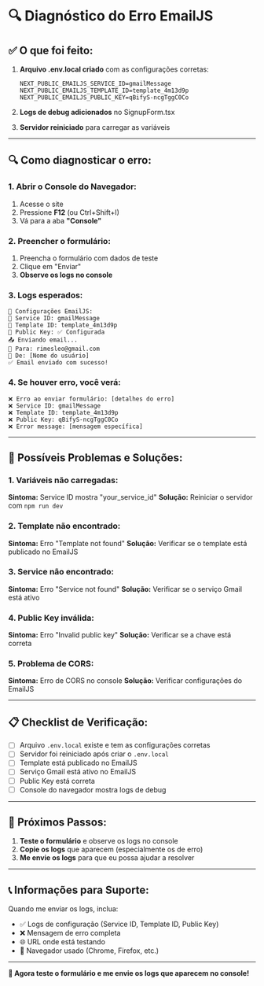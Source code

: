 # 🔍 Diagnóstico do Erro EmailJS

## ✅ **O que foi feito:**

1. **Arquivo .env.local criado** com as configurações corretas:

   ```env
   NEXT_PUBLIC_EMAILJS_SERVICE_ID=gmailMessage
   NEXT_PUBLIC_EMAILJS_TEMPLATE_ID=template_4m13d9p
   NEXT_PUBLIC_EMAILJS_PUBLIC_KEY=qBifyS-ncgTggC0Co
   ```

2. **Logs de debug adicionados** no SignupForm.tsx
3. **Servidor reiniciado** para carregar as variáveis

---

## 🔍 **Como diagnosticar o erro:**

### **1. Abrir o Console do Navegador:**

1. Acesse o site
2. Pressione **F12** (ou Ctrl+Shift+I)
3. Vá para a aba **"Console"**

### **2. Preencher o formulário:**

1. Preencha o formulário com dados de teste
2. Clique em "Enviar"
3. **Observe os logs no console**

### **3. Logs esperados:**

```
🔧 Configurações EmailJS:
📧 Service ID: gmailMessage
📝 Template ID: template_4m13d9p
🔑 Public Key: ✅ Configurada
📤 Enviando email...
📧 Para: rimesleo@gmail.com
👤 De: [Nome do usuário]
✅ Email enviado com sucesso!
```

### **4. Se houver erro, você verá:**

```
❌ Erro ao enviar formulário: [detalhes do erro]
❌ Service ID: gmailMessage
❌ Template ID: template_4m13d9p
❌ Public Key: qBifyS-ncgTggC0Co
❌ Error message: [mensagem específica]
```

---

## 🚨 **Possíveis Problemas e Soluções:**

### **1. Variáveis não carregadas:**

**Sintoma:** Service ID mostra "your_service_id"
**Solução:** Reiniciar o servidor com `npm run dev`

### **2. Template não encontrado:**

**Sintoma:** Erro "Template not found"
**Solução:** Verificar se o template está publicado no EmailJS

### **3. Service não encontrado:**

**Sintoma:** Erro "Service not found"
**Solução:** Verificar se o serviço Gmail está ativo

### **4. Public Key inválida:**

**Sintoma:** Erro "Invalid public key"
**Solução:** Verificar se a chave está correta

### **5. Problema de CORS:**

**Sintoma:** Erro de CORS no console
**Solução:** Verificar configurações do EmailJS

---

## 📋 **Checklist de Verificação:**

- [ ] Arquivo `.env.local` existe e tem as configurações corretas
- [ ] Servidor foi reiniciado após criar o `.env.local`
- [ ] Template está publicado no EmailJS
- [ ] Serviço Gmail está ativo no EmailJS
- [ ] Public Key está correta
- [ ] Console do navegador mostra logs de debug

---

## 🔧 **Próximos Passos:**

1. **Teste o formulário** e observe os logs no console
2. **Copie os logs** que aparecem (especialmente os de erro)
3. **Me envie os logs** para que eu possa ajudar a resolver

---

## 📞 **Informações para Suporte:**

Quando me enviar os logs, inclua:

- ✅ Logs de configuração (Service ID, Template ID, Public Key)
- ❌ Mensagem de erro completa
- 🌐 URL onde está testando
- 📱 Navegador usado (Chrome, Firefox, etc.)

---

**🎯 Agora teste o formulário e me envie os logs que aparecem no console!**
